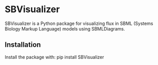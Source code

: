 # SBVisualizer

SBVisualizer is a Python package for visualizing flux in SBML (Systems Biology Markup Language) models using SBMLDiagrams.

## Installation

Install the package with:
pip install SBVisualizer
